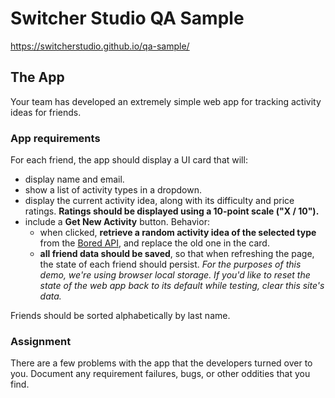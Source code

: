 # Switcher Studio QA Sample

https://switcherstudio.github.io/qa-sample/

## The App
Your team has developed an extremely simple web app for tracking activity ideas for friends.

### App requirements
For each friend, the app should display a UI card that will:
* display name and email.
* show a list of activity types in a dropdown.
* display the current activity idea, along with its difficulty and price ratings. **Ratings should be displayed using a 10-point scale ("X / 10").**
* include a **Get New Activity** button. Behavior: 
  * when clicked, **retrieve a random activity idea of the selected type** from the [Bored API](https://www.boredapi.com/), and replace the old one in the card.
  * **all friend data should be saved**, so that when refreshing the page, the state of each friend should persist. *For the purposes of this demo, we're using browser local storage. If you'd like to reset the state of the web app back to its default while testing, clear this site's data.*

Friends should be sorted alphabetically by last name.

### Assignment
There are a few problems with the app that the developers turned over to you. Document any requirement failures, bugs, or other oddities that you find.
